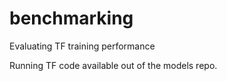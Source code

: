 # benchmarking
Evaluating TF training performance

Running TF code available out of the models repo.
